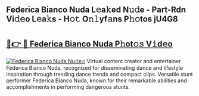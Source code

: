 ## Federica Bianco Nuda L𝚎a𝚔ed N𝚞𝚍e - Part-Rdn Vi𝚍𝚎o L𝚎a𝚔s - H𝚘𝚝 O𝚗𝚕yf𝚊ns P𝚑𝚘tos jU4G8

# <h2><a href="http://kf7s29i.oniu.top/?m=Federica+Bianco+Nuda">🔗👉 🔴 Federica Bianco Nuda P𝚑ot𝚘𝚜 V𝚒d𝚎o</a></h2>

[![Federica Bianco Nuda Nu𝚍e𝚜](https://i.imgur.com/0qMVB7G.gif)](http://kf7s29i.oniu.top/?m=Federica+Bianco+Nuda)
Virtual content creator and entertainer Federica Bianco Nuda, recognized for disseminating dance and lifestyle inspiration through trending dance trends and compact clips. Versatile stunt performer Federica Bianco Nuda, known for their remarkable abilities and accomplishments in performing dangerous stunts.  
